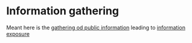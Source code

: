 # Information gathering

Meant here is the [gathering od public information](https://github.com/tymyrddin/trees/blob/main/reconnaissance/Gather-public-information.md) leading to [information exposure](../threats/Information-exposure.md)

